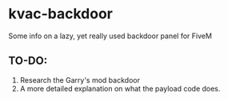 # kvac-backdoor
Some info on a lazy, yet really used backdoor panel for FiveM

## TO-DO:
1. Research the Garry's mod backdoor
2. A more detailed explanation on what the payload code does.
